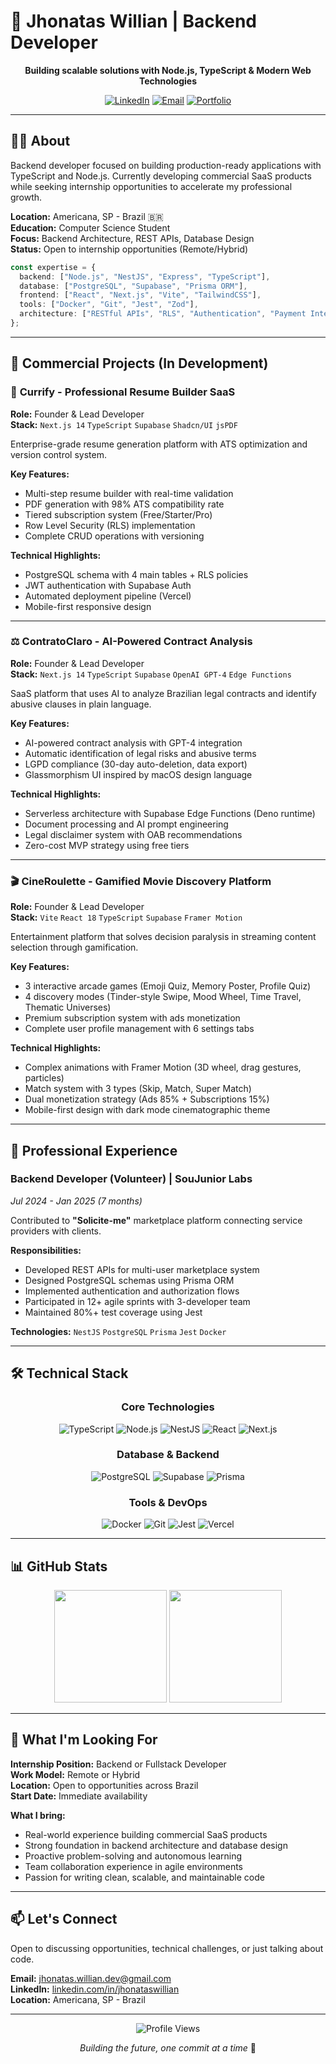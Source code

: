 # 🚀 Jhonatas Willian | Backend Developer

<div align="center">
  
  **Building scalable solutions with Node.js, TypeScript & Modern Web Technologies**
  
  [![LinkedIn](https://img.shields.io/badge/LinkedIn-0077B5?style=for-the-badge&logo=linkedin&logoColor=white)](https://linkedin.com/in/jhonataswillian)
  [![Email](https://img.shields.io/badge/Email-D14836?style=for-the-badge&logo=gmail&logoColor=white)](mailto:jhonatas.willian.dev@gmail.com)
  [![Portfolio](https://img.shields.io/badge/Portfolio-000000?style=for-the-badge&logo=vercel&logoColor=white)](https://seu-portfolio.com)

</div>

---

## 👨‍💻 About

Backend developer focused on building production-ready applications with TypeScript and Node.js. Currently developing commercial SaaS products while seeking internship opportunities to accelerate my professional growth.

**Location:** Americana, SP - Brazil 🇧🇷  
**Education:** Computer Science Student  
**Focus:** Backend Architecture, REST APIs, Database Design  
**Status:** Open to internship opportunities (Remote/Hybrid)

```typescript
const expertise = {
  backend: ["Node.js", "NestJS", "Express", "TypeScript"],
  database: ["PostgreSQL", "Supabase", "Prisma ORM"],
  frontend: ["React", "Next.js", "Vite", "TailwindCSS"],
  tools: ["Docker", "Git", "Jest", "Zod"],
  architecture: ["RESTful APIs", "RLS", "Authentication", "Payment Integration"]
};
```

---

## 🎯 Commercial Projects (In Development)

### 💼 **Currify** - Professional Resume Builder SaaS
**Role:** Founder & Lead Developer  
**Stack:** `Next.js 14` `TypeScript` `Supabase` `Shadcn/UI` `jsPDF`

Enterprise-grade resume generation platform with ATS optimization and version control system.

**Key Features:**
- Multi-step resume builder with real-time validation
- PDF generation with 98% ATS compatibility rate
- Tiered subscription system (Free/Starter/Pro)
- Row Level Security (RLS) implementation
- Complete CRUD operations with versioning

**Technical Highlights:**
- PostgreSQL schema with 4 main tables + RLS policies
- JWT authentication with Supabase Auth
- Automated deployment pipeline (Vercel)
- Mobile-first responsive design

---

### ⚖️ **ContratoClaro** - AI-Powered Contract Analysis
**Role:** Founder & Lead Developer  
**Stack:** `Next.js 14` `TypeScript` `Supabase` `OpenAI GPT-4` `Edge Functions`

SaaS platform that uses AI to analyze Brazilian legal contracts and identify abusive clauses in plain language.

**Key Features:**
- AI-powered contract analysis with GPT-4 integration
- Automatic identification of legal risks and abusive terms
- LGPD compliance (30-day auto-deletion, data export)
- Glassmorphism UI inspired by macOS design language

**Technical Highlights:**
- Serverless architecture with Supabase Edge Functions (Deno runtime)
- Document processing and AI prompt engineering
- Legal disclaimer system with OAB recommendations
- Zero-cost MVP strategy using free tiers

---

### 🎬 **CineRoulette** - Gamified Movie Discovery Platform
**Role:** Founder & Lead Developer  
**Stack:** `Vite` `React 18` `TypeScript` `Supabase` `Framer Motion`

Entertainment platform that solves decision paralysis in streaming content selection through gamification.

**Key Features:**
- 3 interactive arcade games (Emoji Quiz, Memory Poster, Profile Quiz)
- 4 discovery modes (Tinder-style Swipe, Mood Wheel, Time Travel, Thematic Universes)
- Premium subscription system with ads monetization
- Complete user profile management with 6 settings tabs

**Technical Highlights:**
- Complex animations with Framer Motion (3D wheel, drag gestures, particles)
- Match system with 3 types (Skip, Match, Super Match)
- Dual monetization strategy (Ads 85% + Subscriptions 15%)
- Mobile-first design with dark mode cinematographic theme

---

## 💼 Professional Experience

### Backend Developer (Volunteer) | **SouJunior Labs**
*Jul 2024 - Jan 2025 (7 months)*

Contributed to **"Solicite-me"** marketplace platform connecting service providers with clients.

**Responsibilities:**
- Developed REST APIs for multi-user marketplace system
- Designed PostgreSQL schemas using Prisma ORM
- Implemented authentication and authorization flows
- Participated in 12+ agile sprints with 3-developer team
- Maintained 80%+ test coverage using Jest

**Technologies:** `NestJS` `PostgreSQL` `Prisma` `Jest` `Docker`

---

## 🛠️ Technical Stack

<div align="center">

### Core Technologies
![TypeScript](https://img.shields.io/badge/TypeScript-007ACC?style=for-the-badge&logo=typescript&logoColor=white)
![Node.js](https://img.shields.io/badge/Node.js-43853D?style=for-the-badge&logo=node.js&logoColor=white)
![NestJS](https://img.shields.io/badge/NestJS-e0234e?style=for-the-badge&logo=nestjs&logoColor=white)
![React](https://img.shields.io/badge/React-20232A?style=for-the-badge&logo=react&logoColor=61DAFB)
![Next.js](https://img.shields.io/badge/Next.js-000000?style=for-the-badge&logo=next.js&logoColor=white)

### Database & Backend
![PostgreSQL](https://img.shields.io/badge/PostgreSQL-316192?style=for-the-badge&logo=postgresql&logoColor=white)
![Supabase](https://img.shields.io/badge/Supabase-3ECF8E?style=for-the-badge&logo=supabase&logoColor=white)
![Prisma](https://img.shields.io/badge/Prisma-3982CE?style=for-the-badge&logo=Prisma&logoColor=white)

### Tools & DevOps
![Docker](https://img.shields.io/badge/Docker-2496ED?style=for-the-badge&logo=docker&logoColor=white)
![Git](https://img.shields.io/badge/Git-F05032?style=for-the-badge&logo=git&logoColor=white)
![Jest](https://img.shields.io/badge/Jest-323330?style=for-the-badge&logo=Jest&logoColor=white)
![Vercel](https://img.shields.io/badge/Vercel-000000?style=for-the-badge&logo=vercel&logoColor=white)

</div>

---

## 📊 GitHub Stats

<div align="center">
  <img height="180em" src="https://github-readme-stats.vercel.app/api?username=jhonataswillian&show_icons=true&theme=tokyonight&include_all_commits=true&count_private=true"/>
  <img height="180em" src="https://github-readme-stats.vercel.app/api/top-langs/?username=jhonataswillian&layout=compact&langs_count=8&theme=tokyonight"/>
</div>

---

## 🎯 What I'm Looking For

**Internship Position:** Backend or Fullstack Developer  
**Work Model:** Remote or Hybrid  
**Location:** Open to opportunities across Brazil  
**Start Date:** Immediate availability

**What I bring:**
- Real-world experience building commercial SaaS products
- Strong foundation in backend architecture and database design
- Proactive problem-solving and autonomous learning
- Team collaboration experience in agile environments
- Passion for writing clean, scalable, and maintainable code

---

## 📫 Let's Connect

Open to discussing opportunities, technical challenges, or just talking about code.

**Email:** jhonatas.willian.dev@gmail.com  
**LinkedIn:** [linkedin.com/in/jhonataswillian](https://linkedin.com/in/jhonataswillian)  
**Location:** Americana, SP - Brazil

---

<div align="center">
  
  ![Profile Views](https://komarev.com/ghpvc/?username=jhonataswillian&color=2F81F7&style=flat-square)
  
  *Building the future, one commit at a time* 🚀
  
</div>
